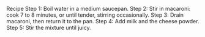 Recipe
Step 1: Boil water in a medium saucepan.
Step 2: Stir in macaroni: cook 7 to 8 minutes, or until tender, stirring occasionally.
Step 3: Drain macaroni, then return it to the pan.
Step 4: Add milk and the cheese powder.
Step 5: Stir the mixture until juicy.